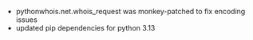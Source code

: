 * pythonwhois.net.whois_request was monkey-patched to fix encoding issues
* updated pip dependencies for python 3.13